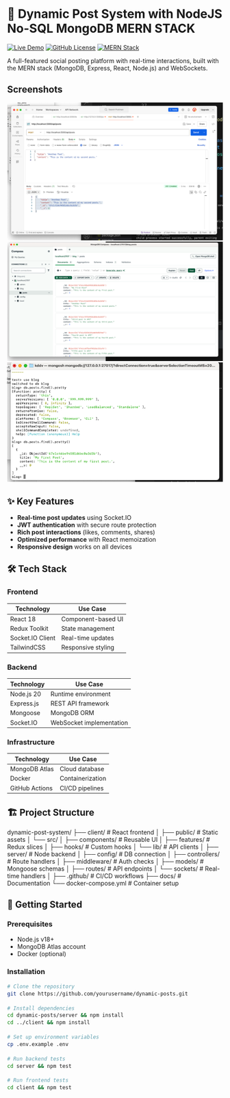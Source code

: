 # 🚀 Dynamic Post System with NodeJS No-SQL MongoDB MERN STACK

[![Live Demo](https://img.shields.io/badge/Demo-Live-success)](https://your-demo-link.com)
[![GitHub License](https://img.shields.io/badge/License-MIT-blue.svg)](LICENSE)
[![MERN Stack](https://img.shields.io/badge/Stack-MERN-9cf)](https://mern.io)

A full-featured social posting platform with real-time interactions, built with the MERN stack (MongoDB, Express, React, Node.js) and WebSockets.


## Screenshots
<img src="scrnshots/scn02.png" width="600">
<img src="scrnshots/scn03.png" width="600">
<img src="scrnshots/scn05.png" width="600">

## ✨ Key Features

- **Real-time post updates** using Socket.IO
- **JWT authentication** with secure route protection
- **Rich post interactions** (likes, comments, shares)
- **Optimized performance** with React memoization
- **Responsive design** works on all devices

## 🛠 Tech Stack

### Frontend
| Technology | Use Case |
|------------|----------|
| React 18 | Component-based UI |
| Redux Toolkit | State management |
| Socket.IO Client | Real-time updates |
| TailwindCSS | Responsive styling |

### Backend
| Technology | Use Case |
|------------|----------|
| Node.js 20 | Runtime environment |
| Express.js | REST API framework |
| Mongoose | MongoDB ORM |
| Socket.IO | WebSocket implementation |

### Infrastructure
| Technology | Use Case |
|------------|----------|
| MongoDB Atlas | Cloud database |
| Docker | Containerization |
| GitHub Actions | CI/CD pipelines |

## 🏗 Project Structure
dynamic-post-system/
├── client/ # React frontend
│ ├── public/ # Static assets
│ └── src/
│ ├── components/ # Reusable UI
│ ├── features/ # Redux slices
│ ├── hooks/ # Custom hooks
│ └── lib/ # API clients
│
├── server/ # Node backend
│ ├── config/ # DB connection
│ ├── controllers/ # Route handlers
│ ├── middleware/ # Auth checks
│ ├── models/ # Mongoose schemas
│ ├── routes/ # API endpoints
│ └── sockets/ # Real-time handlers
│
├── .github/ # CI/CD workflows
├── docs/ # Documentation
└── docker-compose.yml # Container setup



## 🚀 Getting Started

### Prerequisites
- Node.js v18+
- MongoDB Atlas account
- Docker (optional)

### Installation
```bash
# Clone the repository
git clone https://github.com/yourusername/dynamic-posts.git

# Install dependencies
cd dynamic-posts/server && npm install
cd ../client && npm install

# Set up environment variables
cp .env.example .env

# Run backend tests
cd server && npm test

# Run frontend tests
cd client && npm test